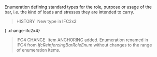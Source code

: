 ﻿Enumeration defining standard types for the role, purpose or usage of the bar, i.e. the kind of loads and stresses they are intended to carry.

> HISTORY&nbsp; New type in IFC2x2

{ .change-ifc2x4}
> IFC4 CHANGE&nbsp; Item ANCHORING added. Enumeration renamed in IFC4 from _IfcReinforcingBarRoleEnum_ without changes to the range of enumeration items.
